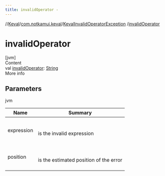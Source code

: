```yaml
---
title: invalidOperator -
---
```

//[Keval](../../index.md)/[com.notkamui.keval](../index.md)/[KevalInvalidOperatorException](index.md)
/[invalidOperator](invalid-operator.md)

# invalidOperator

[jvm]  
Content  
val [invalidOperator](invalid-operator.md): [String](https://kotlinlang.org/api/latest/jvm/stdlib/kotlin/-string/index.html)  
More info

## Parameters

jvm

|  Name|  Summary| 
|---|---|
| <a name="com.notkamui.keval/KevalInvalidOperatorException/invalidOperator/#/PointingToDeclaration/"></a>expression| <a name="com.notkamui.keval/KevalInvalidOperatorException/invalidOperator/#/PointingToDeclaration/"></a><br><br>is the invalid expression<br><br>
| <a name="com.notkamui.keval/KevalInvalidOperatorException/invalidOperator/#/PointingToDeclaration/"></a>position| <a name="com.notkamui.keval/KevalInvalidOperatorException/invalidOperator/#/PointingToDeclaration/"></a><br><br>is the estimated position of the error<br><br>
  
  



